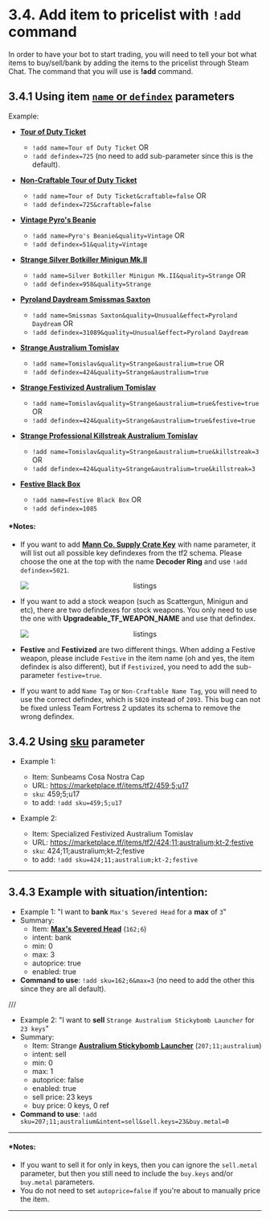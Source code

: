 # 3.4. Add item to pricelist with `!add` command

In order to have your bot to start trading, you will need to tell your bot what items to buy/sell/bank by adding the items to the pricelist through Steam Chat.
The command that you will use is **!add** command. 

## 3.4.1 Using item [`name` or `defindex`](https://github.com/TF2Autobot/tf2autobot/wiki/3.2-item-identifying-parameters#3.2.1---`name`-and-`defindex`-parameters) parameters

Example:

-   [**Tour of Duty Ticket**](https://backpack.tf/stats/Unique/Tour%20of%20Duty%20Ticket/Tradable/Craftable)
    -   `!add name=Tour of Duty Ticket` OR
    -   `!add defindex=725` (no need to add sub-parameter since this is the default).

-   [**Non-Craftable Tour of Duty Ticket**](https://backpack.tf/stats/Unique/Tour%20of%20Duty%20Ticket/Tradable/Non-Craftable)
    -   `!add name=Tour of Duty Ticket&craftable=false` OR
    -   `!add defindex=725&craftable=false`

-   [**Vintage Pyro's Beanie**](https://backpack.tf/stats/Vintage/Pyro%27s%20Beanie/Tradable/Craftable)
    -   `!add name=Pyro's Beanie&quality=Vintage` OR
    -   `!add defindex=51&quality=Vintage`

-   [**Strange Silver Botkiller Minigun Mk.II**](https://backpack.tf/stats/Strange/Silver%20Botkiller%20Minigun%20Mk.II/Tradable/Craftable)
    -   `!add name=Silver Botkiller Minigun Mk.II&quality=Strange` OR
    -   `!add defindex=958&quality=Strange`

-   [**Pyroland Daydream Smissmas Saxton**](https://backpack.tf/stats/Unusual/Smissmas%20Saxton/Tradable/Craftable/145)
    -   `!add name=Smissmas Saxton&quality=Unusual&effect=Pyroland Daydream` OR
    -   `!add defindex=31089&quality=Unusual&effect=Pyroland Daydream`

-   [**Strange Australium Tomislav**](https://backpack.tf/stats/Strange/Australium%20Tomislav/Tradable/Craftable)
    -   `!add name=Tomislav&quality=Strange&australium=true` OR
    -   `!add defindex=424&quality=Strange&australium=true`

-   [**Strange Festivized Australium Tomislav**](https://backpack.tf/stats/Strange/Festivized%20Australium%20Tomislav/Tradable/Craftable)
    -   `!add name=Tomislav&quality=Strange&australium=true&festive=true` OR
    -   `!add defindex=424&quality=Strange&australium=true&festive=true`

-   [**Strange Professional Killstreak Australium Tomislav**](https://backpack.tf/stats/Strange/Professional%20Killstreak%20Australium%20Tomislav/Tradable/Craftable)
    -   `!add name=Tomislav&quality=Strange&australium=true&killstreak=3` OR
    -   `!add defindex=424&quality=Strange&australium=true&killstreak=3`

-   [**Festive Black Box**](https://backpack.tf/stats/Unique/Festive%20Black%20Box/Tradable/Craftable)
    -   `!add name=Festive Black Box` OR
    -   `!add defindex=1085`

#### \*Notes:

-   If you want to add [**Mann Co. Supply Crate Key**](https://backpack.tf/stats/Unique/Mann%20Co.%20Supply%20Crate%20Key/Tradable/Craftable) with name parameter, it will list out all possible key defindexes from the tf2 schema. Please choose the one at the top with the name **Decoder Ring** and use `!add defindex=5021`.

    <div align="center"><img src="https://user-images.githubusercontent.com/47635037/92546032-221aad80-f284-11ea-8efa-3fd895503ad0.png" alt="listings" style="display: block; margin-left: auto; margin-right: auto;"></div>

-   If you want to add a stock weapon (such as Scattergun, Minigun and etc), there are two defindexes for stock weapons. You only need to use the one with **Upgradeable_TF_WEAPON_NAME** and use that defindex.

    <div align="center"><img src="https://user-images.githubusercontent.com/47635037/92545998-0adbc000-f284-11ea-990e-15cf44b7b271.png" alt="listings" style="display: block; margin-left: auto; margin-right: auto;"></div>

-   **Festive** and **Festivized** are two different things. When adding a Festive weapon, please include `Festive` in the item name (oh and yes, the item defindex is also different), but if `Festivized`, you need to add the sub-parameter `festive=true`.

-   If you want to add `Name Tag` or `Non-Craftable Name Tag`, you will need to use the correct defindex, which is `5020` instead of `2093`. This bug can not be fixed unless Team Fortress 2 updates its schema to remove the wrong defindex.

## 3.4.2 Using [sku](https://github.com/TF2Autobot/tf2autobot/wiki/3.2-item-identifying-parameters#3.2.2---`sku`-parameter) parameter

-   Example 1:

    -   Item: Sunbeams Cosa Nostra Cap
    -   URL: https://marketplace.tf/items/tf2/459;5;u17
    -   `sku`: 459;5;u17
    -   to add: `!add sku=459;5;u17`

-   Example 2:
    -   Item: Specialized Festivized Australium Tomislav
    -   URL: https://marketplace.tf/items/tf2/424;11;australium;kt-2;festive
    -   `sku`: 424;11;australium;kt-2;festive
    -   to add: `!add sku=424;11;australium;kt-2;festive`

---

## 3.4.3 Example with situation/intention:

-   Example 1: "I want to **bank** `Max's Severed Head` for a **max** of `3`"
-   Summary:
    -   Item: [**Max's Severed Head**](https://backpack.tf/stats/Unique/Max%27s%20Severed%20Head/Tradable/Craftable) (`162;6`)
    -   intent: bank
    -   min: 0
    -   max: 3
    -   autoprice: true
    -   enabled: true
-   **Command to use**: `!add sku=162;6&max=3` (no need to add the other this since they are all default).

///

-   Example 2: "I want to **sell** `Strange Australium Stickybomb Launcher` for `23 keys`"
-   Summary:
    -   Item: Strange [**Australium Stickybomb Launcher**](https://backpack.tf/stats/Strange/Australium%20Stickybomb%20Launcher/Tradable/Craftable) (`207;11;australium`)
    -   intent: sell
    -   min: 0
    -   max: 1
    -   autoprice: false
    -   enabled: true
    -   sell price: 23 keys
    -   buy price: 0 keys, 0 ref
-   **Command to use**: `!add sku=207;11;australium&intent=sell&sell.keys=23&buy.metal=0`

---

#### \*Notes:

-   If you want to sell it for only in keys, then you can ignore the `sell.metal` parameter, but then you still need to include the `buy.keys` and/or `buy.metal` parameters.
-   You do not need to set `autoprice=false` if you're about to manually price the item.

---